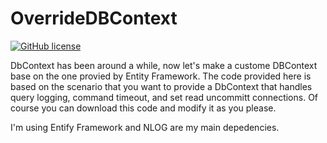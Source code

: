 # OverrideDBContext 
[![GitHub license](https://img.shields.io/github/license/codechavez/CustomeDBContext.svg)](https://github.com/codechavez/CustomeDBContext/blob/master/LICENSE)

DbContext has been around a while, now let's make a custome DBContext base on the one provied by Entity Framework. The code provided here is based on the scenario that you want to provide a DbContext that handles query logging, command timeout, and set read uncommitt connections. Of course you can download this code and modify it as you please. 

I'm using Entify Framework and NLOG are my main depedencies.

